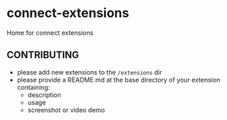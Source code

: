 # connect-extensions
Home for connect extensions

## CONTRIBUTING
- please add new extensions to the `/extensions` dir
- please provide a README.md at the base directory of your extension containing:
    - description
    - usage
    - screenshot or video demo
